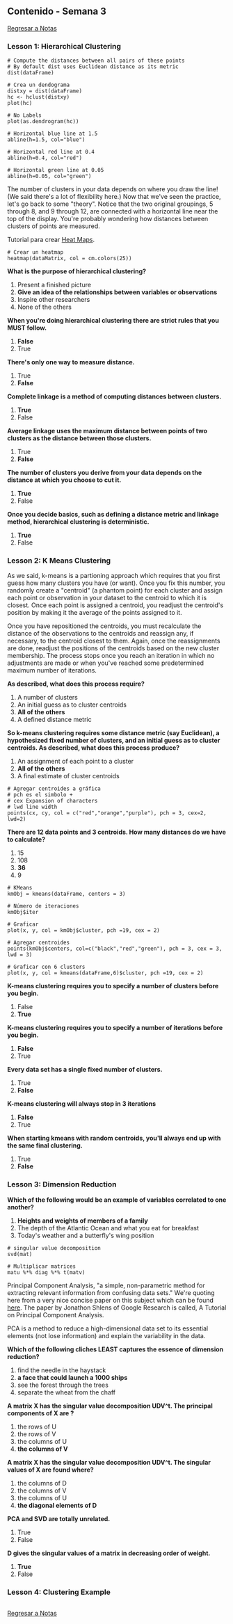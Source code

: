 ## Contenido - Semana 3
[Regresar a Notas](../README.md#semana-3)

### Lesson 1: Hierarchical Clustering

````Rscript
# Compute the distances between all pairs of these points
# By default dist uses Euclidean distance as its metric
dist(dataFrame)

# Crea un dendograma
distxy = dist(dataFrame)
hc <- hclust(distxy)
plot(hc)

# No Labels
plot(as.dendrogram(hc))

# Horizontal blue line at 1.5
abline(h=1.5, col="blue")

# Horizontal red line at 0.4
abline(h=0.4, col="red")

# Horizontal green line at 0.05
abline(h=0.05, col="green")
````

The number of clusters in your data depends on where you draw the line! (We said there's a lot of flexibility here.)
Now that we've seen the practice, let's go back to some "theory". Notice that the two original groupings, 5 through 8, 
and 9 through 12, are connected with a horizontal line near the top of the display. You're probably wondering how 
distances between clusters of points are measured.

Tutorial para crear [Heat Maps](http://sebastianraschka.com/Articles/heatmaps_in_r.html#clustering).

````Rscript
# Crear un heatmap
heatmap(dataMatrix, col = cm.colors(25))
````

**What is the purpose of hierarchical clustering?**
1. Present a finished picture
2. **Give an idea of the relationships between variables or observations**
3. Inspire other researchers
4. None of the others

**When you're doing hierarchical clustering there are strict rules that you MUST follow.**
1. **False**
2. True

**There's only one way to measure distance.**
1. True
2. **False**

**Complete linkage is a method of computing distances between clusters.**
1. **True**
2. False

**Average linkage uses the maximum distance between points of two clusters as the distance between those clusters.**
1. True
2. **False**

**The number of clusters you derive from your data depends on the distance at which you choose to cut it.**
1. **True**
2. False

**Once you decide basics, such as defining a distance metric and linkage method, hierarchical clustering is deterministic.**
1. **True**
2. False


### Lesson 2: K Means Clustering

As we said, k-means is a partioning approach which requires that you first guess how many clusters you have (or want).
Once you fix this number, you randomly create a "centroid" (a phantom point) for each cluster and assign each point or
observation in your dataset to the centroid to which it is closest. Once each point is assigned a centroid, you readjust
the centroid's position by making it the average of the points assigned to it.

Once you have repositioned the centroids, you must recalculate the distance of the observations to the centroids and
reassign any, if necessary, to the centroid closest to them. Again, once the reassignments are done, readjust the
positions of the centroids based on the new cluster membership. The process stops once you reach an iteration in which no
adjustments are made or when you've reached some predetermined maximum number of iterations.

**As described, what does this process require?**
1. A number of clusters
2. An initial guess as to cluster centroids
3. **All of the others**
4. A defined distance metric

**So k-means clustering requires some distance metric (say Euclidean), a hypothesized fixed number of clusters, and an initial guess as to cluster centroids. As described, what does this process produce?**
1. An assignment of each point to a cluster
2. **All of the others**
3. A final estimate of cluster centroids

````Rscript
# Agregar centroides a gráfica
# pch es el simbolo +
# cex Expansion of characters
# lwd line width
points(cx, cy, col = c("red","orange","purple"), pch = 3, cex=2, lwd=2)
````

**There are 12 data points and 3 centroids. How many distances do we have to calculate?**
1. 15
2. 108
3. **36**
4. 9

````Rscript
# KMeans
kmObj = kmeans(dataFrame, centers = 3)

# Número de iteraciones
kmObj$iter

# Graficar
plot(x, y, col = kmObj$cluster, pch =19, cex = 2)

# Agregar centroides
points(kmObj$centers, col=c("black","red","green"), pch = 3, cex = 3, lwd = 3)

# Graficar con 6 clusters
plot(x, y, col = kmeans(dataFrame,6)$cluster, pch =19, cex = 2)
````

**K-means clustering requires you to specify a number of clusters before you begin.**
1. False
2. **True**

**K-means clustering requires you to specify a number of iterations before you begin.**
1. **False**
2. True

**Every data set has a single fixed number of clusters.**
1. True
2. **False**

**K-means clustering will always stop in 3 iterations**
1. **False**
2. True

**When starting kmeans with random centroids, you'll always end up with the same final clustering.**
1. True
2. **False**

### Lesson 3: Dimension Reduction

**Which of the following would be an example of variables correlated to one another?**
1. **Heights and weights of members of a family**
2. The depth of the Atlantic Ocean and what you eat for breakfast
3. Today's weather and a butterfly's wing position

````Rscript
# singular value decomposition
svd(mat)

# Multiplicar matrices
matu %*% diag %*% t(matv)
````

Principal Component Analysis, "a simple, non-parametric method for extracting relevant
information from confusing data sets." We're quoting here from a very nice concise paper on this subject which can be
found [here](http://arxiv.org/pdf/1404.1100.pdf). The paper by Jonathon Shlens of Google Research is called, A Tutorial on
Principal Component Analysis.

PCA is a method to reduce a high-dimensional data set to its essential elements (not lose information) and explain the variability in the data.

**Which of the following cliches LEAST captures the essence of dimension reduction?**
1. find the needle in the haystack
2. **a face that could launch a 1000 ships**
3. see the forest through the trees
4. separate the wheat from the chaff

**A matrix X has the singular value decomposition UDV^t. The principal components of X are ?**
1. the rows of U
2. the rows of V
3. the columns of U
4. **the columns of V**

**A matrix X has the singular value decomposition UDV^t. The singular values of X are found where?**
1. the columns of D
2. the columns of V
3. the columns of U
4. **the diagonal elements of D**

**PCA and SVD are totally unrelated.**
1. True
2. False

**D gives the singular values of a matrix in decreasing order of weight.**
1. **True**
2. False

### Lesson 4: Clustering Example

````Rscript

````


[Regresar a Notas](../README.md#semana-3)
